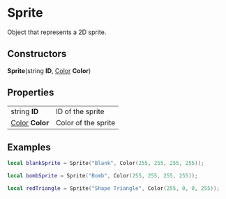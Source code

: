 # Sprite

Object that represents a 2D sprite.

## Constructors
<b>Sprite</b>(string <b>ID</b>, [Color](Color.md) <b>Color</b>)

## Properties
| | |
| -------- | ------- |
| string <b>ID</b>  | ID of the sprite |
| [Color](Color.md) <b>Color</b> | Color of the sprite |

## Examples
```lua
local blankSprite = Sprite("Blank", Color(255, 255, 255, 255));

local bombSprite = Sprite("Bomb", Color(255, 255, 255, 255));

local redTriangle = Sprite("Shape Triangle", Color(255, 0, 0, 255));
```